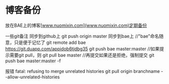 # 博客备份
放在BAE上的博客[www.nuomixin.com](www.nuomixin.com)定期备份

一些git备注
同步到github上
git push origin master
同步到bae上 //"bae"命名随意，只是便于记忆了
git remote add bae https://git.duapp.com/appidob6tjdbg35
git push bae master:master
//如果提示需要git pull，则
git pull bae master
//再提交如果还是拒绝，强制提交
git push bae master:master -f

报错
fatal: refusing to merge unrelated histories
git pull origin branchname --allow-unrelated-histories